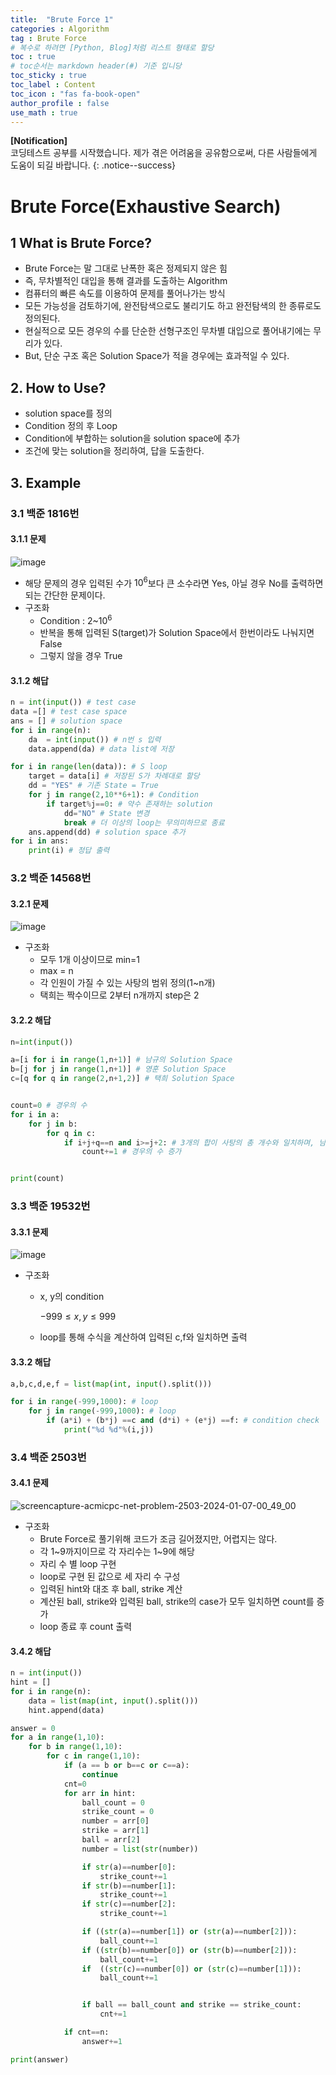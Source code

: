 ```yaml
---
title:  "Brute Force 1"
categories : Algorithm
tag : Brute Force
# 복수로 하려면 [Python, Blog]처럼 리스트 형태로 할당
toc : true
# toc순서는 markdown header(#) 기준 입니당
toc_sticky : true
toc_label : Content
toc_icon : "fas fa-book-open"
author_profile : false
use_math : true
---
```


**[Notification]** 
<br/>
코딩테스트 공부를 시작했습니다. 제가 겪은 어려움을 공유함으로써, 다른 사람들에게 도움이 되길 바랍니다.
{: .notice--success}

# Brute Force(Exhaustive Search)

## 1 What is Brute Force?
- Brute Force는 말 그대로 난폭한 혹은 정제되지 않은 힘
- 즉, 무차별적인 대입을 통해 결과를 도출하는 Algorithm
- 컴퓨터의 빠른 속도를 이용하여 문제를 풀어나가는 방식
- 모든 가능성을 검토하기에, 완전탐색으로도 불리기도 하고 완전탐색의 한 종류로도 정의된다.
- 현실적으로 모든 경우의 수를 단순한 선형구조인 무차별 대입으로 풀어내기에는 무리가 있다.
- But, 단순 구조 혹은 Solution Space가 적을 경우에는 효과적일 수 있다.

## 2. How to Use?
- solution space를 정의
- Condition 정의 후 Loop
- Condition에 부합하는 solution을 solution space에 추가
- 조건에 맞는 solution을 정리하여, 답을 도출한다.

## 3. Example

### 3.1 백준 1816번

#### 3.1.1 문제
![image](https://github.com/SEUNGYEOPOH/SEUNGYEOPOH/assets/81912557/9c26771f-73ef-46dd-97b1-20211801f9d4)

- 해당 문제의 경우 입력된 수가 $10^6$보다 큰 소수라면 Yes, 아닐 경우 No를 출력하면 되는 간단한 문제이다.
- 구조화
    - Condition : 2~$10^6$
    - 반복을 통해 입력된 S(target)가 Solution Space에서 한번이라도 나눠지면 False
    - 그렇지 않을 경우 True

#### 3.1.2 해답
```python
n = int(input()) # test case
data =[] # test case space
ans = [] # solution space
for i in range(n):
    da  = int(input()) # n번 s 입력
    data.append(da) # data list에 저장

for i in range(len(data)): # S loop
    target = data[i] # 저장된 S가 차례대로 할당
    dd = "YES" # 기존 State = True
    for j in range(2,10**6+1): # Condition
        if target%j==0: # 약수 존재하는 solution
            dd="NO" # State 변경
            break # 더 이상의 loop는 무의미하므로 종료
    ans.append(dd) # solution space 추가
for i in ans:
    print(i) # 정답 출력
```

### 3.2 백준 14568번
#### 3.2.1 문제
![image](https://github.com/SEUNGYEOPOH/SEUNGYEOPOH/assets/81912557/4fd0bcf5-a673-4645-945a-bc4244585ed9)

- 구조화
    - 모두 1개 이상이므로 min=1
    - max = n
    - 각 인원이 가질 수 있는 사탕의 범위 정의(1~n개)
    - 택희는 짝수이므로 2부터 n개까지 step은 2


#### 3.2.2 해답 
```python
n=int(input())

a=[i for i in range(1,n+1)] # 남규의 Solution Space
b=[j for j in range(1,n+1)] # 영훈 Solution Space
c=[q for q in range(2,n+1,2)] # 택희 Solution Space


count=0 # 경우의 수 
for i in a:
    for j in b:
        for q in c: 
            if i+j+q==n and i>=j+2: # 3개의 합이 사탕의 총 개수와 일치하며, 남규가 영훈이보다 2개 많을 경우
                count+=1 # 경우의 수 증가


print(count)

```

### 3.3 백준 19532번

#### 3.3.1 문제
![image](https://github.com/SEUNGYEOPOH/SEUNGYEOPOH/assets/81912557/520e118b-a10f-4d0f-91ce-00285337de90)

- 구조화
    - x, y의 condition 

        $-999 \leq x,y \leq 999$

    - loop를 통해 수식을 계산하여 입력된 c,f와 일치하면 출력

#### 3.3.2 해답 
```python
a,b,c,d,e,f = list(map(int, input().split()))

for i in range(-999,1000): # loop
    for j in range(-999,1000): # loop
        if (a*i) + (b*j) ==c and (d*i) + (e*j) ==f: # condition check
            print("%d %d"%(i,j)) 
```
### 3.4 백준 2503번

#### 3.4.1 문제
![screencapture-acmicpc-net-problem-2503-2024-01-07-00_49_00](https://github.com/SEUNGYEOPOH/SEUNGYEOPOH/assets/81912557/58a3f009-340a-40e0-8791-ac796d04d9b3)

- 구조화
    - Brute Force로 풀기위해 코드가 조금 길어졌지만, 어렵지는 않다.
    - 각 1~9까지이므로 각 자리수는 1~9에 해당
    - 자리 수 별 loop 구현
    - loop로 구현 된 값으로 세 자리 수 구성
    - 입력된 hint와 대조 후 ball, strike 계산
    - 계산된 ball, strike와 입력된 ball, strike의 case가 모두 일치하면 count를 증가
    - loop 종료 후 count 출력

#### 3.4.2 해답 
```python
n = int(input())
hint = []
for i in range(n):
    data = list(map(int, input().split()))
    hint.append(data)

answer = 0
for a in range(1,10):
    for b in range(1,10):
        for c in range(1,10):
            if (a == b or b==c or c==a):
                continue
            cnt=0
            for arr in hint:
                ball_count = 0
                strike_count = 0
                number = arr[0]
                strike = arr[1]
                ball = arr[2]
                number = list(str(number))

                if str(a)==number[0]:
                    strike_count+=1
                if str(b)==number[1]:
                    strike_count+=1
                if str(c)==number[2]:
                    strike_count+=1

                if ((str(a)==number[1]) or (str(a)==number[2])):
                    ball_count+=1
                if ((str(b)==number[0]) or (str(b)==number[2])):
                    ball_count+=1
                if  ((str(c)==number[0]) or (str(c)==number[1])):
                    ball_count+=1


                if ball == ball_count and strike == strike_count:
                    cnt+=1

            if cnt==n:
                answer+=1

print(answer)
```